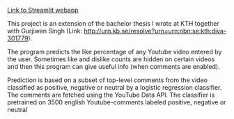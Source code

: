 [Link to Streamlit webapp](https://share.streamlit.io/isaclorentz/youtubelikepercentageprediction/main/program.py)

This project is an extension of the bachelor thesis I wrote at KTH together with Gurjiwan Singh (Link: http://urn.kb.se/resolve?urn=urn:nbn:se:kth:diva-301779).

The program predicts the like percentage of any Youtube video entered by the user. Sometimes like and dislike counts are hidden on certain videos and then this program can give useful info (when comments are enabled).

Prediction is based on a subset of top-level comments from the video classified as positive, negative or neutral by a logistic regression classifier. The comments are fetched using the YouTube Data API. The classifier is pretrained on 3500 english Youtube-comments labeled positive, negative or neutral
